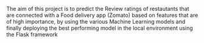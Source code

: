 The aim of this project is to predict the Review ratings of restautants that are connected with a Food delivery app (Zomato) based on features that are of high importance, by using the various Machine Learning models and finally deploying the best performing model in the local environment using the Flask framework
